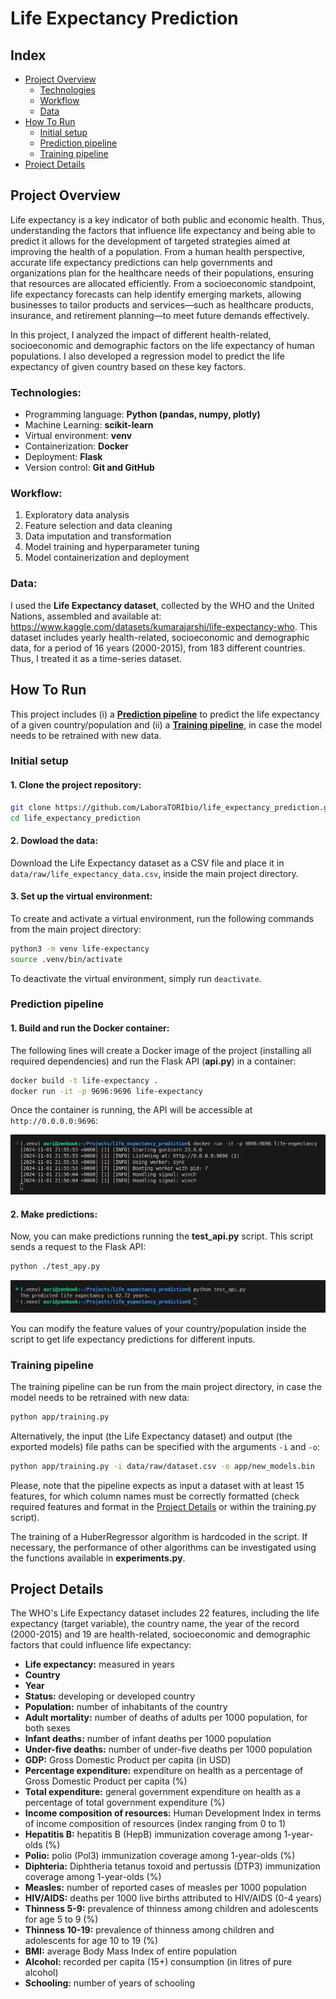 # Life Expectancy Prediction

## Index

* [Project Overview](#project-overview)
    * [Technologies](#technologies)
    * [Workflow](#workflow)
    * [Data](#data)
* [How To Run](#how-to-run)
    * [Initial setup](#initial-setup)
    * [Prediction pipeline](#prediction-pipeline)
    * [Training pipeline](#training-pipeline)
* [Project Details](#project-details)


## Project Overview

Life expectancy is a key indicator of both public and economic health. Thus, understanding the factors that influence life expectancy and being able to predict it allows for the development of targeted strategies aimed at improving the health of a population. From a human health perspective, accurate life expectancy predictions can help governments and organizations plan for the healthcare needs of their populations, ensuring that resources are allocated efficiently. From a socioeconomic standpoint, life expectancy forecasts can help identify emerging markets, allowing businesses to tailor products and services&mdash;such as healthcare products, insurance, and retirement planning&mdash;to meet future demands effectively.

In this project, I analyzed the impact of different health-related, socioeconomic and demographic factors on the life expectancy of human populations. I also developed a regression model to predict the life expectancy of given country based on these key factors.

### Technologies:

* Programming language: **Python (pandas, numpy, plotly)**
* Machine Learning: **scikit-learn**
* Virtual environment: **venv**
* Containerization: **Docker**
* Deployment: **Flask**
* Version control: **Git and GitHub**

### Workflow:

1. Exploratory data analysis
2. Feature selection and data cleaning
3. Data imputation and transformation
4. Model training and hyperparameter tuning
5. Model containerization and deployment

### Data:

I used the **Life Expectancy dataset**, collected by the WHO and the United Nations, assembled and available at: https://www.kaggle.com/datasets/kumarajarshi/life-expectancy-who. This dataset includes yearly health-related, socioeconomic and demographic data, for a period of 16 years (2000-2015), from 183 different countries. Thus, I treated it as a time-series dataset.


## How To Run

This project includes (i) a [**Prediction pipeline**](#prediction-pipeline) to predict the life expectancy of a given country/population and (ii) a [**Training pipeline**](#training-pipeline), in case the model needs to be retrained with new data.

### Initial setup

#### 1. Clone the project repository:

```bash
git clone https://github.com/LaboraTORIbio/life_expectancy_prediction.git
cd life_expectancy_prediction
```

#### 2. Dowload the data:

Download the Life Expectancy dataset as a CSV file and place it in `data/raw/life_expectancy_data.csv`, inside the main project directory.

#### 3. Set up the virtual environment:

To create and activate a virtual environment, run the following commands from the main project directory:

```bash
python3 -m venv life-expectancy
source .venv/bin/activate
```

To deactivate the virtual environment, simply run `deactivate`.

### Prediction pipeline

#### 1. Build and run the Docker container:

The following lines will create a Docker image of the project (installing all required dependencies) and run the Flask API (**api.py**) in a container:

```bash
docker build -t life-expectancy .
docker run -it -p 9696:9696 life-expectancy
```

Once the container is running, the API will be accessible at `http://0.0.0.0:9696`:

![](imgs/docker_run.png)

#### 2. Make predictions:

Now, you can make predictions running the **test_api.py** script. This script sends a request to the Flask API:

```bash
python ./test_apy.py
```

![](imgs/test_api.png)

You can modify the feature values of your country/population inside the script to get life expectancy predictions for different inputs.

### Training pipeline

The training pipeline can be run from the main project directory, in case the model needs to be retrained with new data:

```bash
python app/training.py
```

Alternatively, the input (the Life Expectancy dataset) and output (the exported models) file paths can be specified with the arguments `-i` and `-o`:

```bash
python app/training.py -i data/raw/dataset.csv -o app/new_models.bin
```

Please, note that the pipeline expects as input a dataset with at least 15 features, for which column names must be correctly formatted (check required features and format in the [Project Details](#project-details) or within the training.py script).

The training of a HuberRegressor algorithm is hardcoded in the script. If necessary, the performance of other algorithms can be investigated using the functions available in **experiments.py**.

## Project Details

 The WHO's Life Expectancy dataset includes 22 features, including the life expectancy (target variable), the country name, the year of the record (2000-2015) and 19 are health-related, socioeconomic and demographic factors that could influence life expectancy:

* **Life expectancy:** measured in years
* **Country**
* **Year**
* **Status:** developing or developed country
* **Population:** number of inhabitants of the country
* **Adult mortality:** number of deaths of adults per 1000 population, for both sexes
* **Infant deaths:** number of infant deaths per 1000 population
* **Under-five deaths:** number of under-five deaths per 1000 population
* **GDP:** Gross Domestic Product per capita (in USD)
* **Percentage expenditure:** expenditure on health as a percentage of Gross Domestic Product per capita (%)
* **Total expenditure:** general government expenditure on health as a percentage of total government expenditure (%)
* **Income composition of resources:** Human Development Index in terms of income composition of resources (index ranging from 0 to 1)
* **Hepatitis B:** hepatitis B (HepB) immunization coverage among 1-year-olds (%)
* **Polio:** polio (Pol3) immunization coverage among 1-year-olds (%)
* **Diphteria:** Diphtheria tetanus toxoid and pertussis (DTP3) immunization coverage among 1-year-olds (%)
* **Measles:** number of reported cases of measles per 1000 population
* **HIV/AIDS:** deaths per 1000 live births attributed to HIV/AIDS (0-4 years)
* **Thinness 5-9:** prevalence of thinness among children and adolescents for age 5 to 9 (%)
* **Thinness 10-19:** prevalence of thinness among children and adolescents for age 10 to 19 (%)
* **BMI:** average Body Mass Index of entire population
* **Alcohol:** recorded per capita (15+) consumption (in litres of pure alcohol)
* **Schooling:** number of years of schooling

